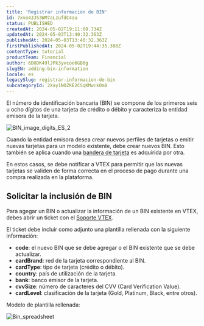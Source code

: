 ```yaml
---
title: 'Registrar información de BIN'
id: 7xvo4JJ53WM7aLzufdC4au
status: PUBLISHED
createdAt: 2024-05-02T19:11:00.734Z
updatedAt: 2024-05-03T13:40:32.363Z
publishedAt: 2024-05-03T13:40:32.363Z
firstPublishedAt: 2024-05-02T19:44:35.388Z
contentType: tutorial
productTeam: Financial
author: 6DODK49lJPk3yvcoe6GB6g
slugEN: adding-bin-information
locale: es
legacySlug: registrar-informacion-de-bin
subcategoryId: 2Xay1NOZKE2CSqKMwckOm8
---
```


El número de identificación bancaria (BIN) se compone de los primeros seis u ocho dígitos de una tarjeta de crédito o débito y caracteriza la entidad emisora de la tarjeta.

![BIN_image_digits_ES_2](//images.ctfassets.net/alneenqid6w5/56E0fyyarcKE5C68SXt7xQ/474de4b5b02f9be016dd9aae13d83b4a/BIN_image_digits_ES_2.png)

Cuando la entidad emisora desea crear nuevos perfiles de tarjetas o emitir nuevas tarjetas para un modelo existente, debe crear nuevos BIN. Esto también se aplica cuando una [bandera de tarjeta](https://help.vtex.com/es/tutorial/que-es-una-bandera-de-tarjeta-de-credito--4bNba5QYuIwKEmac88KwyI) es adquirida por otra.

En estos casos, se debe notificar a VTEX para permitir que las nuevas tarjetas se validen de forma correcta en el proceso de pago durante una compra realizada en la plataforma.

## Solicitar la inclusión de BIN

Para agegar un BIN o actualizar la información de un BIN existente en VTEX, debes abrir un ticket con el [Soporte VTEX](https://help.vtex.com/es/support).

El ticket debe incluir como adjunto una plantilla rellenada con la siguiente información:

- __code__: el nuevo BIN que se debe agregar o el BIN existente que se debe actualizar.
- __cardBrand__: red de la tarjeta correspondiente al BIN.
- __cardType__: tipo de tarjeta (crédito o débito).
- __country__: país de utilización de la tarjeta.
- __bank__: banco emisor de la tarjeta.
- __cvvSize__: número de caracteres del CVV (Card Verification Value).
- __cardLevel__: clasificación de la tarjeta (Gold, Platinum, Black, entre otros).

Modelo de plantilla rellenada:

![Bin_spreadsheet](//images.ctfassets.net/alneenqid6w5/1bYkI1ppRO3r7VtpFyDPfA/34d0045e509662b159b442818a9854f6/Bin_spreadsheet.PNG)
